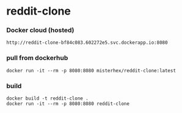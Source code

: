 # reddit-clone

### Docker cloud (hosted)
```
http://reddit-clone-bf84c083.602272e5.svc.dockerapp.io:8080
```

### pull from dockerhub
```
docker run -it --rm -p 8080:8080 misterhex/reddit-clone:latest
```

### build
```
docker build -t reddit-clone .
docker run -it --rm -p 8080:8080 reddit-clone
```
